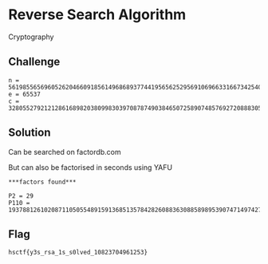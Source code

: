 # Reverse Search Algorithm
Cryptography

## Challenge 

	n = 561985565696052620466091856149686893774419565625295691069663316673425409620917583731032457879432617979438142137
	e = 65537
	c = 328055279212128616898203809983039708787490384650725890748576927208883055381430000756624369636820903704775835777

## Solution

Can be searched on factordb.com

But can also be factorised in seconds using YAFU

	***factors found***

	P2 = 29
	P110 = 19378812610208711050554891591368513578428260883630885898953907471497427917962675301070084754463193723428901453

## Flag

	hsctf{y3s_rsa_1s_s0lved_10823704961253}
